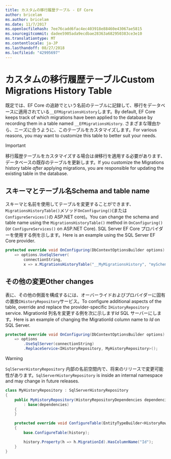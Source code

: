 ```yaml
---
title: カスタムの移行履歴テーブル - EF Core
author: bricelam
ms.author: bricelam
ms.date: 11/7/2017
ms.openlocfilehash: 7ee76cadd6fac4ec403918e88460e43067ae5815
ms.sourcegitcommit: dadee5905ada9ecdbae28363a682950383ce3e10
ms.translationtype: MT
ms.contentlocale: ja-JP
ms.lasthandoff: 08/27/2018
ms.locfileid: "42995697"
---
```

<a name="custom-migrations-history-table"></a><span data-ttu-id="55a5e-102">カスタムの移行履歴テーブル</span><span class="sxs-lookup"><span data-stu-id="55a5e-102">Custom Migrations History Table</span></span>
===============================
<span data-ttu-id="55a5e-103">既定では、EF Core の追跡でという名前のテーブルに記録して、移行をデータベースに適用されている`__EFMigrationsHistory`します。</span><span class="sxs-lookup"><span data-stu-id="55a5e-103">By default, EF Core keeps track of which migrations have been applied to the database by recording them in a table named `__EFMigrationsHistory`.</span></span> <span data-ttu-id="55a5e-104">さまざまな理由から、ニーズに合うように、このテーブルをカスタマイズします。</span><span class="sxs-lookup"><span data-stu-id="55a5e-104">For various reasons, you may want to customize this table to better suit your needs.</span></span>

> [!IMPORTANT]
> <span data-ttu-id="55a5e-105">移行履歴テーブルをカスタマイズする場合は*後*移行を適用する必要があります、データベースの既存のテーブルを更新します。</span><span class="sxs-lookup"><span data-stu-id="55a5e-105">If you customize the Migrations history table *after* applying migrations, you are responsible for updating the existing table in the database.</span></span>

<a name="schema-and-table-name"></a><span data-ttu-id="55a5e-106">スキーマとテーブル名</span><span class="sxs-lookup"><span data-stu-id="55a5e-106">Schema and table name</span></span>
----------------------
<span data-ttu-id="55a5e-107">スキーマと名前を使用してテーブルを変更することができます、`MigrationsHistoryTable()`メソッド`OnConfiguring()`(または`ConfigureServices()`の ASP.NET core)。</span><span class="sxs-lookup"><span data-stu-id="55a5e-107">You can change the schema and table name using the `MigrationsHistoryTable()` method in `OnConfiguring()` (or `ConfigureServices()` on ASP.NET Core).</span></span> <span data-ttu-id="55a5e-108">SQL Server EF Core プロバイダーを使用する例を示します。</span><span class="sxs-lookup"><span data-stu-id="55a5e-108">Here is an example using the SQL Server EF Core provider.</span></span>

``` csharp
protected override void OnConfiguring(DbContextOptionsBuilder options)
    => options.UseSqlServer(
        connectionString,
        x => x.MigrationsHistoryTable("__MyMigrationsHistory", "mySchema"));
```

<a name="other-changes"></a><span data-ttu-id="55a5e-109">その他の変更</span><span class="sxs-lookup"><span data-stu-id="55a5e-109">Other changes</span></span>
-------------
<span data-ttu-id="55a5e-110">表に、その他の側面を構成するには、オーバーライドおよびプロバイダーに固有の置換`IHistoryRepository`サービス。</span><span class="sxs-lookup"><span data-stu-id="55a5e-110">To configure additional aspects of the table, override and replace the provider-specific `IHistoryRepository` service.</span></span> <span data-ttu-id="55a5e-111">MigrationId 列名を変更する例を次に示します*Id* SQL サーバーにします。</span><span class="sxs-lookup"><span data-stu-id="55a5e-111">Here is an example of changing the MigrationId column name to *Id* on SQL Server.</span></span>

``` csharp
protected override void OnConfiguring(DbContextOptionsBuilder options)
    => options
        .UseSqlServer(connectionString)
        .ReplaceService<IHistoryRepository, MyHistoryRepository>();
```

> [!WARNING]
> <span data-ttu-id="55a5e-112">`SqlServerHistoryRepository` 内部の名前空間内で、将来のリリースで変更可能性があります。</span><span class="sxs-lookup"><span data-stu-id="55a5e-112">`SqlServerHistoryRepository` is inside an internal namespace and may change in future releases.</span></span>

``` csharp
class MyHistoryRepository : SqlServerHistoryRepository
{
    public MyHistoryRepository(HistoryRepositoryDependencies dependencies)
        : base(dependencies)
    {
    }

    protected override void ConfigureTable(EntityTypeBuilder<HistoryRow> history)
    {
        base.ConfigureTable(history);

        history.Property(h => h.MigrationId).HasColumnName("Id");
    }
}
```
